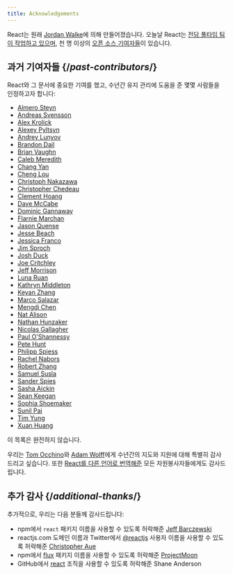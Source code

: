 ```yaml
---
title: Acknowledgements
---
```


<Intro>

React는 원래 [Jordan Walke](https://github.com/jordwalke)에 의해 만들어졌습니다. 오늘날 React는 [전담 풀타임 팀이 작업하고 있으며](/community/team), 천 명 이상의 [오픈 소스 기여자들](https://github.com/facebook/react/blob/main/AUTHORS)이 있습니다.

</Intro>

## 과거 기여자들 {/*past-contributors*/}

React와 그 문서에 중요한 기여를 했고, 수년간 유지 관리에 도움을 준 몇몇 사람들을 인정하고자 합니다:

* [Almero Steyn](https://github.com/AlmeroSteyn)
* [Andreas Svensson](https://github.com/syranide)
* [Alex Krolick](https://github.com/alexkrolick)
* [Alexey Pyltsyn](https://github.com/lex111)
* [Andrey Lunyov](https://github.com/alunyov)
* [Brandon Dail](https://github.com/aweary)
* [Brian Vaughn](https://github.com/bvaughn)
* [Caleb Meredith](https://github.com/calebmer)
* [Chang Yan](https://github.com/cyan33)
* [Cheng Lou](https://github.com/chenglou)
* [Christoph Nakazawa](https://github.com/cpojer)
* [Christopher Chedeau](https://github.com/vjeux)
* [Clement Hoang](https://github.com/clemmy)
* [Dave McCabe](https://github.com/davidmccabe)
* [Dominic Gannaway](https://github.com/trueadm)
* [Flarnie Marchan](https://github.com/flarnie)
* [Jason Quense](https://github.com/jquense)
* [Jesse Beach](https://github.com/jessebeach)
* [Jessica Franco](https://github.com/Jessidhia)
* [Jim Sproch](https://github.com/jimfb)
* [Josh Duck](https://github.com/joshduck)
* [Joe Critchley](https://github.com/joecritch)
* [Jeff Morrison](https://github.com/jeffmo)
* [Luna Ruan](https://github.com/lunaruan)
* [Kathryn Middleton](https://github.com/kmiddleton14)
* [Keyan Zhang](https://github.com/keyz)
* [Marco Salazar](https://github.com/salazarm)
* [Mengdi Chen](https://github.com/mondaychen)
* [Nat Alison](https://github.com/tesseralis)
* [Nathan Hunzaker](https://github.com/nhunzaker)
* [Nicolas Gallagher](https://github.com/necolas)
* [Paul O'Shannessy](https://github.com/zpao)
* [Pete Hunt](https://github.com/petehunt)
* [Philipp Spiess](https://github.com/philipp-spiess)
* [Rachel Nabors](https://github.com/rachelnabors)
* [Robert Zhang](https://github.com/robertzhidealx)
* [Samuel Susla](https://github.com/sammy-SC)
* [Sander Spies](https://github.com/sanderspies)
* [Sasha Aickin](https://github.com/aickin)
* [Sean Keegan](https://github.com/seanryankeegan)
* [Sophia Shoemaker](https://github.com/mrscobbler)
* [Sunil Pai](https://github.com/threepointone)
* [Tim Yung](https://github.com/yungsters)
* [Xuan Huang](https://github.com/huxpro)

이 목록은 완전하지 않습니다.

우리는 [Tom Occhino](https://github.com/tomocchino)와 [Adam Wolff](https://github.com/wolffiex)에게 수년간의 지도와 지원에 대해 특별히 감사드리고 싶습니다. 또한 [React를 다른 언어로 번역해준](https://translations.reactjs.org/) 모든 자원봉사자들에게도 감사드립니다.

## 추가 감사 {/*additional-thanks*/}

추가적으로, 우리는 다음 분들께 감사드립니다:

* npm에서 `react` 패키지 이름을 사용할 수 있도록 허락해준 [Jeff Barczewski](https://github.com/jeffbski)
* reactjs.com 도메인 이름과 Twitter에서 [@reactjs](https://twitter.com/reactjs) 사용자 이름을 사용할 수 있도록 허락해준 [Christopher Aue](https://christopheraue.net/)
* npm에서 [flux](https://www.npmjs.com/package/flux) 패키지 이름을 사용할 수 있도록 허락해준 [ProjectMoon](https://github.com/ProjectMoon)
* GitHub에서 [react](https://github.com/react) 조직을 사용할 수 있도록 허락해준 Shane Anderson